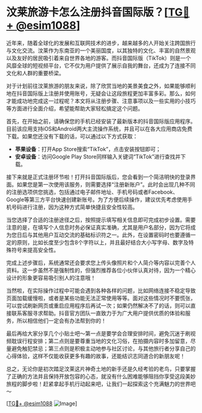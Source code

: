 # 汶莱旅游卡怎么注册抖音国际版？[[TG💪+ @esim1088](https://t.me/s/esim1088)]

近年来，随着全球化的发展和互联网技术的进步，越来越多的人开始关注跨国旅行与文化交流。汶莱作为东南亚的一个美丽国度，以其独特的文化、丰富的自然景观以及友好的居民吸引着来自世界各地的游客。而抖音国际版（TikTok）则是一个风靡全球的短视频平台，它不仅为用户提供了展示自我的舞台，还成为了连接不同文化和人群的重要桥梁。

对于计划前往汶莱旅游的朋友来说，除了欣赏当地的美景美食之外，如果能够顺利地在抖音国际版上注册并使用账号，无疑会让这段旅程更加丰富多彩。那么，如何才能成功地完成这一过程呢？本文将从注册步骤、注意事项以及一些实用的小技巧等方面进行全面介绍，希望能帮助大家轻松搞定这个问题。

首先，在开始之前，请确保您的手机已经安装了最新版本的抖音国际版应用程序。目前该应用支持iOS和Android两大主流操作系统，并且可以在各大应用商店免费下载。如果您还没有下载的话，可以通过以下方式获取：

- **苹果设备**：打开App Store搜索“TikTok”，点击安装按钮即可；
- **安卓设备**：访问Google Play Store同样输入关键词“TikTok”进行查找并下载。

接下来就是正式注册环节啦！打开抖音国际版后，您会看到一个简洁明快的登录界面。如果您是第一次使用该服务，则需要选择“注册新账户”。此时会出现几种不同的注册选项供您挑选，包括通过电子邮件地址、手机号码或者Facebook、Google等第三方平台快速创建新账号。为了方便后续操作，建议优先考虑使用手机号码进行注册，因为这种方式简单快捷且安全性较高。

当您选择了合适的注册途径之后，按照提示填写相关信息即可完成初步设置。需要注意的是，在填写个人信息时务必保证真实准确，尤其是用户名部分，因为它将成为您日后与其他用户互动交流的基础标识符之一。此外，在设置密码时也要遵循一定的原则，比如长度至少包含8个字符以上，并且最好结合大小写字母、数字及特殊符号来提高安全性。

完成上述步骤后，系统通常还会要求您上传头像照片和个人简介等内容以完善个人资料。这一步虽然不是强制性的，但强烈推荐各位小伙伴认真对待，因为一个精心设计的形象更容易吸引别人的注意哦！

当然啦，在实际操作过程中可能会遇到各种各样的问题，比如网络连接不稳定导致页面加载缓慢啦，或者是某些功能无法正常使用等等。面对这些情况时不要慌张，可以尝试刷新网页或重启应用程序后再试一次；如果仍然解决不了的话，则可以直接联系客服寻求帮助。抖音官方团队一直致力于为广大用户提供优质的体验和服务，所以相信他们一定会有办法帮到你的！

最后再给大家分享几个小贴士吧～第一点是要学会合理安排时间，避免沉迷于刷视频耽误行程安排；第二点则是要尊重当地的文化习俗，在拍摄内容时多加留意，尽量避免触犯禁忌；第三点则是积极主动地参与社区讨论，与其他旅行者分享自己的心得体验，这样不仅能收获更多有趣的故事，还能结识志同道合的新朋友呢！

总之，无论你是初次踏足汶莱这片神奇土地的新手还是久经考验的老鸟，只要掌握了正确的方法并且保持开放包容的心态，就没有什么困难能够阻挡你享受这段美妙旅程的脚步啦！赶紧拿起手机行动起来吧，让我们一起探索这个充满魅力的世界吧～

[[TG💪+ @esim1088](https://t.me/s/esim1088) ![Image](https://i.postimg.cc/4NQfJmqS/Snipaste-2025-05-13-00-14-12.png)]